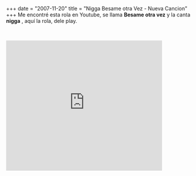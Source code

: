 +++
date = "2007-11-20"
title = "Nigga Besame otra Vez - Nueva Cancion"
+++
Me encontré esta rola en Youtube, se llama **Besame otra vez** y la canta **nigga** , aquí la rola, dele play.

&nbsp;

<embed src="http://www.youtube.com/v/4F_DR9p8A-k&amp;rel=1" width="425" height="355" type="application/x-shockwave-flash" wmode="transparent"></embed>


